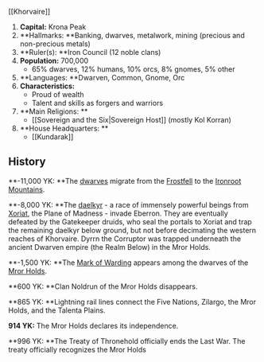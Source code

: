 [[Khorvaire]]

1. **Capital:** Krona Peak
2. **Hallmarks: **Banking, dwarves, metalwork, mining (precious and non-precious metals)
3. **Ruler(s): **Iron Council (12 noble clans)
4. **Population:** 700,000 
    - 65% dwarves, 12% humans, 10% orcs, 8% gnomes, 5% other
5. **Languages: **Dwarven, Common, Gnome, Orc
6. **Characteristics:**
    - Proud of wealth
    - Talent and skills as forgers and warriors
7. **Main Religions: **
    - [[Sovereign and the Six|Sovereign Host]] (mostly Kol Korran)
8. **House Headquarters: **
    - [[Kundarak]]

## History

**-11,000 YK: **The [dwarves](https://eberron.fandom.com/wiki/Dwarves) migrate from the [Frostfell](https://eberron.fandom.com/wiki/Frostfell) to the [Ironroot Mountains](https://eberron.fandom.com/wiki/Ironroot_Mountains).

**-8,000 YK: **The [daelkyr](https://eberron.fandom.com/wiki/Daelkyr) - a race of immensely powerful beings from [Xoriat](https://eberron.fandom.com/wiki/Xoriat), the Plane of Madness - invade Eberron. They are eventually defeated by the Gatekeeper druids, who seal the portals to Xoriat and trap the remaining daelkyr below ground, but not before decimating the western reaches of Khorvaire. Dyrrn the Corruptor was trapped underneath the ancient Dwarven empire (the Realm Below) in the Mror Holds.

**-1,500 YK: **The [Mark of Warding](https://eberron.fandom.com/wiki/Mark_of_Warding) appears among the dwarves of the [Mror Holds](https://eberron.fandom.com/wiki/Mror_Holds).

**600 YK: **Clan Noldrun of the Mror Holds disappears.

**865 YK: **Lightning rail lines connect the Five Nations, Zilargo, the Mror Holds, and the Talenta Plains.

**914 YK:** The Mror Holds declares its independence.

**996 YK: **The Treaty of Thronehold officially ends the Last War. The treaty officially recognizes the Mror Holds
